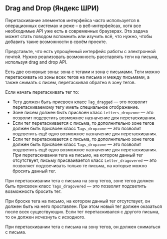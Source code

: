## Drag and Drop (Яндекс ШРИ)

Перетаскивание элементов интерфейса часто используется в операционных системах и реже – в веб-интерфейсах, хотя все необходимые API уже есть в современных браузерах. Эта задача может стать поводом вспомнить или изучить всё, что нужно, чтобы добавить такие возможности в своём проекте.

Представьте, что есть упрощённый интерфейс работы с электронной почтой. Нужно реализовать возможность расставлять теги на письма, используя drag and drop API.

Есть две основные зоны: зона с тегами и зона с письмами. Теги можно перетаскивать из зоны всех тегов на письма и между письмами, а также снимать с писем, перетаскивая обратно в зону тегов.

Если начать перетаскивать тег то:
- Тегу должен быть присвоен класс `Tag_dragged` — это позволит перетаскиваемому тегу иметь специальное отображение.
- Зоне писем должен быть присвоен класс `Letters_dropzone` — это позволит подсветить возможное назначение для перетаскивания.
- Если тег перетаскивается с письма, то дополнительно зоне тегов должен быть присвоен класс `Tags_dropzone` — это позволит подсветить ещё одно возможное назначение для перетаскивания.
- Если тег перетаскивается с письма, то дополнительно зоне тегов должен быть присвоен класс `Tags_dropzone` — это позволит подсветить ещё одно возможное назначение для перетаскивания. При перетаскивании тега на письмо, на котором данный тег отсутствует, письму присваивается класс `Letter_dragovered` — это позволяет подсвечивать только те письма, на которые можно бросить данный тег.

При перетаскивании тега с письма на зону тегов, зоне тегов должен быть присвоен класс `Tags_dragovered` — это позволит подсветить возможность бросить тег.

При броске тега на письмо, на котором данный тег отсутствует, он должен быть на него проставлен. При этом новый тег должен оказаться после всех существующих. Если тег перетаскивался с другого письма, то он должен исчезнуть с исходного.

При перетаскивании тега с письма на зону тегов, он должен сниматься с письма.
